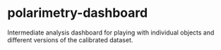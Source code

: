 # polarimetry-dashboard
Intermediate analysis dashboard for playing with individual objects and different versions of the calibrated dataset.
